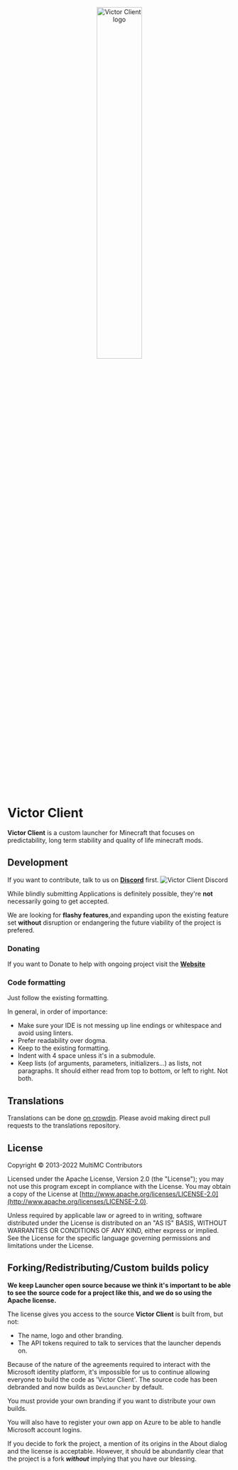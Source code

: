 <p align="center">
  <img src="https://github.com/user-attachments/assets/059c897f-763e-4482-aad3-ac196e72de36" alt="Victor Client logo" width=45%/>
</p>

Victor Client
=======

<b>Victor Client</b> is a custom launcher for Minecraft that focuses on predictability, long term stability and quality of life minecraft mods.

## Development
If you want to contribute, talk to us on <b>[Discord](https://discord.gg/multimc)</b> first.
<img src="https://github.com/user-attachments/assets/e3e1e029-626f-4a3e-a621-0f7241a16b9e" alt="Victor Client Discord"/>

While blindly submitting Applications is definitely possible, they're <b>not</b> necessarily going to get accepted.

We are looking for <b>flashy features</b>,and expanding upon the existing feature set <b>without</b> disruption or endangering the future viability of the project is prefered.

### Donating
If you want to Donate to help with ongoing project visit the <b>[Website](https://victorclient2.godaddysites.com)</b>

### Code formatting
Just follow the existing formatting.

In general, in order of importance:
* Make sure your IDE is not messing up line endings or whitespace and avoid using linters.
* Prefer readability over dogma.
* Keep to the existing formatting.
* Indent with 4 space unless it's in a submodule.
* Keep lists (of arguments, parameters, initializers...) as lists, not paragraphs. It should either read from top to bottom, or left to right. Not both.

## Translations
Translations can be done [on crowdin](https://translate.multimc.org). Please avoid making direct pull requests to the translations repository.

## License
Copyright &copy; 2013-2022 MultiMC Contributors

Licensed under the Apache License, Version 2.0 (the "License"); you may not use this program except in compliance with the License. You may obtain a copy of the License at [http://www.apache.org/licenses/LICENSE-2.0](http://www.apache.org/licenses/LICENSE-2.0).

Unless required by applicable law or agreed to in writing, software distributed under the License is distributed on an "AS IS" BASIS, WITHOUT WARRANTIES OR CONDITIONS OF ANY KIND, either express or implied. See the License for the specific language governing permissions and limitations under the License.

## Forking/Redistributing/Custom builds policy
<b>We keep Launcher open source because we think it's important to be able to see the source code for a project like this, and we do so using the Apache license.</b>

The license gives you access to the source <b>Victor Client</b> is built from, but not:
- The name, logo and other branding.
- The API tokens required to talk to services that the launcher depends on.

Because of the nature of the agreements required to interact with the Microsoft identity platform, it's impossible for us to continue allowing everyone to build the code as 'Victor Client'. The source code has been debranded and now builds as `DevLauncher` by default.

You must provide your own branding if you want to distribute your own builds.

You will also have to register your own app on Azure to be able to handle Microsoft account logins.

If you decide to fork the project, a mention of its origins in the About dialog and the license is acceptable. However, it should be abundantly clear that the project is a fork <b>*without*</b> implying that you have our blessing.
